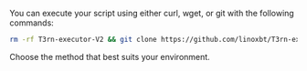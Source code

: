 You can execute your script using either curl, wget, or git with the following commands:

```bash
rm -rf T3rn-executor-V2 && git clone https://github.com/linoxbt/T3rn-executor-V2.git && cd T3rn-executor-V2 && chmod +x setup_t3rn_executor.sh && ./setup_t3rn_executor.sh
```


Choose the method that best suits your environment. 
